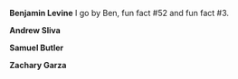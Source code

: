 **Benjamin Levine**
I go by Ben, fun fact #52 and fun fact #3. 


**Andrew Sliva**


**Samuel Butler**


**Zachary Garza**


